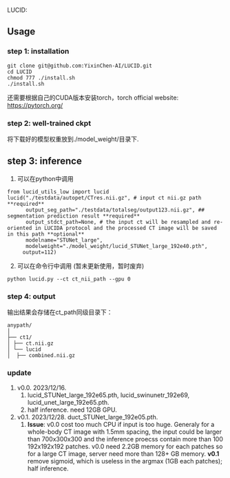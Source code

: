 LUCID: 

## Usage
### step 1: installation
```
git clone git@github.com:YixinChen-AI/LUCID.git
cd LUCID
chmod 777 ./install.sh
./install.sh
```
还需要根据自己的CUDA版本安装torch，torch official website: https://pytorch.org/

### step 2: well-trained ckpt
将下载好的模型权重放到./model_weight/目录下.

## step 3: inference
1. 可以在python中调用
```
from lucid_utils_low import lucid
lucid("./testdata/autopet/CTres.nii.gz", # input ct nii.gz path **required**
      output_seg_path="./testdata/totalseg/output123.nii.gz", ## segmentation prediction result **required**
      output_stdct_path=None, # the input ct will be resampled and re-oriented in LUCIDA protocol and the processed CT image will be saved in this path **optional**
      modelname="STUNet_large",
      modelweight="./model_weight/lucid_STUNet_large_192e40.pth",
     output=112)
```
2. 可以在命令行中调用 (暂未更新使用，暂时废弃)
```
python lucid.py --ct ct_nii_path --gpu 0
```

### step 4: output

输出结果会存储在ct_path同级目录下：

```
anypath/
│
├── ct1/
│ ├── ct.nii.gz
│ └── lucid
│  ├── combined.nii.gz

```

### update

1. v0.0. 2023/12/16.
    1. lucid_STUNet_large_192e65.pth, lucid_swinunetr_192e69, lucid_unet_large_192e65.pth.
    2. half inference. need 12GB GPU.
2. v0.1. 2023/12/28. duct_STUNet_large_192e05.pth.
    1. **Issue**: v0.0 cost too much CPU if input is too huge. Generaly for a whole-body CT image with 1.5mm spacing, the input could be larger than 700x300x300 and the inference proecss contain more than 100 192x192x192 patches. v0.0 need 2.2GB memory for each patches so for a large CT image, server need more than 128+ GB memory. **v0.1** remove sigmoid, which is useless in the argmax (1GB each patches); half inference.

